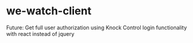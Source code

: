 # we-watch-client


Future:
Get full user authorization using Knock
Control login functionality with react instead of jquery